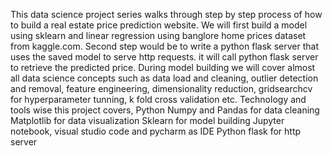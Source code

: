 This data science project series walks through step by step process of how to build a real estate price prediction website.
We will first build a model using sklearn and linear regression using banglore home prices dataset from kaggle.com. 
Second step would be to write a python flask server that uses the saved model to serve http requests.
it will call python flask server to retrieve the predicted price. During model building we will cover almost all data science concepts such as data load and cleaning,
outlier detection and removal, feature engineering, dimensionality reduction, gridsearchcv for hyperparameter tunning, k fold cross validation etc. 
Technology and tools wise this project covers,
Python
Numpy and Pandas for data cleaning
Matplotlib for data visualization
Sklearn for model building
Jupyter notebook, visual studio code and pycharm as IDE
Python flask for http server
